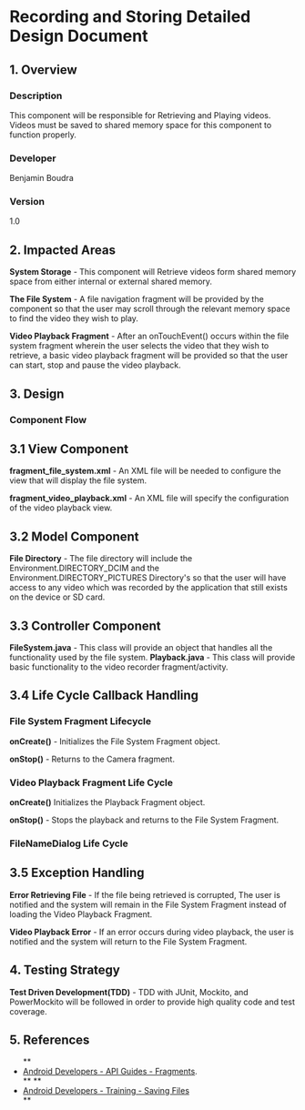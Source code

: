 # Recording and Storing Detailed Design Document
## 1. Overview
### Description
This component will be responsible for Retrieving and Playing videos. Videos must be saved to shared memory space for this component to function properly.

### Developer
Benjamin Boudra

### Version
1.0

## 2. Impacted Areas
**System Storage** - This component will Retrieve videos form shared memory space from either internal or external shared memory.

**The File System** - A file navigation fragment will be provided by the component so that the user may scroll through the relevant memory space to find the video they wish to play.

**Video Playback Fragment** - After an onTouchEvent() occurs within the file system fragment wherein the user selects the video that they wish to retrieve, a basic video playback fragment will be provided so that the user can start, stop and pause the video playback.

## 3. Design
### Component Flow


## 3.1 View Component

**fragment_file_system.xml** - An XML file will be needed to configure the view that will display the file system.

**fragment_video_playback.xml** - An XML file will specify the configuration of the video playback view.

## 3.2 Model Component
**File Directory** - The file directory will include the Environment.DIRECTORY_DCIM and the Environment.DIRECTORY_PICTURES Directory's so that the user will have access to any video which was recorded by the application that still exists on the device or SD card.

## 3.3 Controller Component
**FileSystem.java** - This class will provide an object that handles all the functionality used by the file system.
**Playback.java** - This class will provide basic functionality to the video recorder fragment/activity.

## 3.4 Life Cycle Callback Handling
### File System Fragment Lifecycle
**onCreate()** - Initializes the File System Fragment object.

**onStop()** - Returns to the Camera fragment.

### Video Playback Fragment Life Cycle
**onCreate()** Initializes the Playback Fragment object.

**onStop()** - Stops the playback and returns to the File System Fragment.

### FileNameDialog Life Cycle
## 3.5 Exception Handling
**Error Retrieving File** - If the file being retrieved is corrupted, The user is notified and the system will remain in the File System Fragment instead of loading the Video Playback Fragment.

**Video Playback Error** - If an error occurs during video playback, the user is notified and the system will return to the File System Fragment.

## 4. Testing Strategy
**Test Driven Development(TDD)** - TDD with JUnit, Mockito, and PowerMockito will be followed in order to provide high quality code and test coverage.

## 5. References
<ul>
**<li> <a href = http://developer.android.com/guide/components/fragments.html> Android Developers - API Guides - Fragments</a>.</li>**
**<li><a href = http://developer.android.com/training/basics/data-storage/index.html> Android Developers - Training - Saving Files </a></li>**
